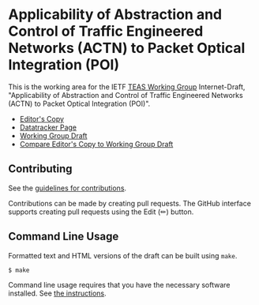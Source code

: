 # Applicability of Abstraction and Control of Traffic Engineered Networks (ACTN) to Packet Optical Integration (POI)

This is the working area for the IETF [TEAS Working Group](https://datatracker.ietf.org/wg/teas/documents/) Internet-Draft, "Applicability of Abstraction and Control of Traffic Engineered Networks (ACTN) to Packet Optical Integration (POI)".

* [Editor's Copy](https://italobusi.github.io/actn-poi/#go.draft-ietf-teas-actn-poi-applicability.html)
* [Datatracker Page](https://datatracker.ietf.org/doc/draft-ietf-teas-actn-poi-applicability)
* [Working Group Draft](https://datatracker.ietf.org/doc/html/draft-ietf-teas-actn-poi-applicability)
* [Compare Editor's Copy to Working Group Draft](https://italobusi.github.io/actn-poi/#go.draft-ietf-teas-actn-poi-applicability.diff)


## Contributing

See the
[guidelines for contributions](https://github.com/italobusi/actn-poi/blob//CONTRIBUTING.md).

Contributions can be made by creating pull requests.
The GitHub interface supports creating pull requests using the Edit (✏) button.


## Command Line Usage

Formatted text and HTML versions of the draft can be built using `make`.

```sh
$ make
```

Command line usage requires that you have the necessary software installed.  See
[the instructions](https://github.com/martinthomson/i-d-template/blob/main/doc/SETUP.md).

